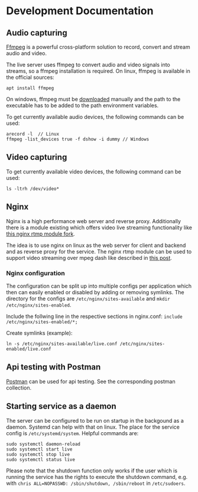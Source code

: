 # Development Documentation


## Audio capturing

[Ffmpeg](https://www.ffmpeg.org/) is a powerful cross-platform solution to record, convert and stream audio and video.

The live server uses ffmpeg to convert audio and video signals into streams, so a ffmpeg installation is required. On linux, ffmpeg is available in the official sources:

```
apt install ffmpeg
```

On windows, ffmpeg must be [downloaded](http://ffmpeg.org/download.html) manually and the path to the executable has to be added to the path environment variables. 

To get currently available audio devices, the following commands can be used:

```
arecord -l  // Linux
ffmpeg -list_devices true -f dshow -i dummy // Windows
```

## Video capturing

To get currently available video devices, the following command can be used:
```
ls -ltrh /dev/video*
```

## Nginx

Nginx is a high performance web server and reverse proxy. 
Additionally there is a module existing which offers video live streaming functionality like [this nginx rtmp module fork](https://github.com/ut0mt8/nginx-rtmp-module/).

The idea is to use nginx on linux as the web server for client and backend and as reverse proxy for the service. The nginx rtmp module can be used to support video streaming over mpeg dash like described in [this post](https://isrv.pw/html5-live-streaming-with-mpeg-dash).

### Nginx configuration

The configuration can be split up into multiple configs per application which then can easily enabled or disabled by adding or removing symlinks.
The directory for the configs are `/etc/nginx/sites-available` and `mkdir /etc/nginx/sites-enabled`.

Include the follwing line in the respective sections in nginx.conf: `include /etc/nginx/sites-enabled/*;`

Create symlinks (example):

```
ln -s /etc/nginx/sites-available/live.conf /etc/nginx/sites-enabled/live.conf
```

## Api testing with Postman

[Postman](https://www.getpostman.com/) can be used for api testing. See the corresponding postman collection.

## Starting service as a daemon

The server can be configured to be run on startup in the backgound as a daemon. Systemd can help with that on linux. The place for the service config is `/etc/systemd/system`. Helpful commands are:

```
sudo systemctl daemon-reload
sudo systemctl start live
sudo systemctl stop live
sudo systemctl status live
```
Please note that the shutdown function only works if the user which is running the service has the rights to execute the shutdown command, e.g. with `chris ALL=NOPASSWD: /sbin/shutdown, /sbin/reboot` in `/etc/sudoers`.
